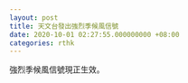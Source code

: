 ```yaml
---
layout: post
title: 天文台發出強烈季候風信號
date: 2020-10-01 02:27:55.000000000 +08:00
categories: rthk
---
```


強烈季候風信號現正生效。
